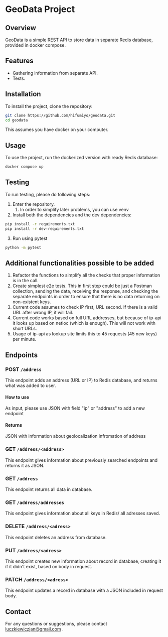 # GeoData Project

## Overview

GeoData is a simple REST API to store data in separate Redis database, provided in docker compose.

## Features

- Gathering information from separate API.
- Tests.

## Installation

To install the project, clone the repository:

```bash
git clone https://github.com/hifumiyo/geodata.git
cd geodata
```

This assumes you have docker on your computer.

## Usage

To use the project, run the dockerized version with ready Redis database:

```bash
docker compose up
```

## Testing

To run testing, please do following steps:

1. Enter the repository.
   1. In order to simplify later problems, you can use venv
2. Install both the dependencies and the dev dependencies:

```bash
pip install -r requirements.txt
pip install -r dev-requirements.txt
```

3.  Run using pytest

```bash
python -m pytest
```

## Additional functionalities possible to be added

1. Refactor the functions to simplify all the checks that proper information is in the call.
2. Create simplest e2e tests. This in first step could be just a Postman collection, sending the data, receiving the response, and checking the separate endpoints in order to ensure that there is no data returning on non-existent keys.
3. Current code assumes to check IP first, URL second. If there is a valid URL after wrong IP, it will fail.
4. Current code works based on full URL addresses, but because of ip-api it looks up based on netloc (which is enough). This will not work with short URLs.
5. Usage of ip-api as lookup site limits this to 45 requests (45 new keys) per minute.

## Endpoints

### POST `/address`

This endpoint adds an address (URL or IP) to Redis database, and returns what was added to user.

#### How to use

As input, please use JSON with field "ip" or "address" to add a new endpoint

#### Returns

JSON with information about geolocalization infromation of address

### GET `/address/<address>`

This endpoint gives information about previously searched endpoints and returns it as JSON.

### GET `/address`

This endpoint returns all data in database.

### GET `/address/addresses`

This endpoint gives information about all keys in Redis/ all adresses saved.

### DELETE `/address/<adress>`

This endpoint deletes an address from database.

### PUT `/address/<adress>`

This endpoint creates new information about record in database, creating it if it didn't exist, based on body in request.

### PATCH `/address/<adress>`

This endpoint updates a record in database with a JSON included in request body.

## Contact

For any questions or suggestions, please contact luczkiewiczjan@gmail.com .
